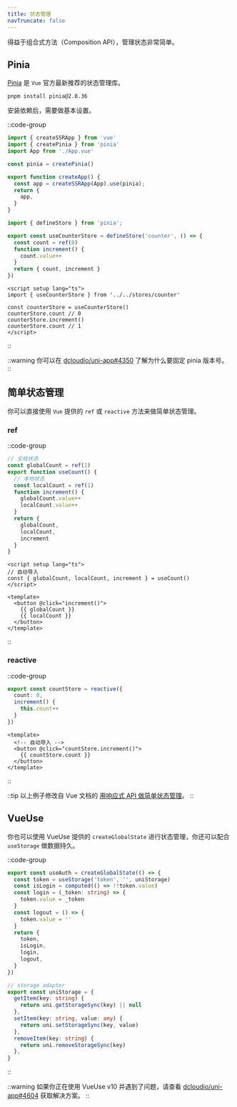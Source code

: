 ```yaml
---
title: 状态管理
navTruncate: false
---
```


得益于组合式方法（Composition API），管理状态非常简单。

## Pinia

[Pinia](https://pinia.vuejs.org/zh/) 是 `Vue` 官方最新推荐的状态管理库。

```shell
pnpm install pinia@2.0.36
```

安装依赖后，需要做基本设置。

::code-group

```ts [src/main.ts]
import { createSSRApp } from 'vue'
import { createPinia } from 'pinia'
import App from './App.vue'

const pinia = createPinia()

export function createApp() {
  const app = createSSRApp(App).use(pinia);
  return {
    app,
  }
}
```

```ts [src/stores/counter.ts]
import { defineStore } from 'pinia';

export const useCounterStore = defineStore('counter', () => {
  const count = ref(0)
  function increment() {
    count.value++
  }
  return { count, increment }
})
```

```vue [src/pages/index/index.vue]
<script setup lang="ts">
import { useCounterStore } from '../../stores/counter'

const counterStore = useCounterStore()
counterStore.count // 0
counterStore.increment()
counterStore.count // 1
</script>
```

::

::warning
你可以在 [dcloudio/uni-app#4350](https://github.com/dcloudio/uni-app/issues/4350) 了解为什么要固定 pinia 版本号。
::

## 简单状态管理

你可以直接使用 `Vue` 提供的 `ref` 或 `reactive` 方法来做简单状态管理。

### ref

::code-group

```ts [src/composables/useCount.ts]
// 全局状态
const globalCount = ref(1)
export function useCount() {
  // 本地状态
  const localCount = ref(1)
  function increment() {
    globalCount.value++
    localCount.value++
  }
  return {
    globalCount,
    localCount,
    increment
  }
}
```

```vue [src/pages/index.vue]
<script setup lang="ts">
// 自动导入
const { globalCount, localCount, increment } = useCount()
</script>

<template>
  <button @click="increment()">
    {{ globalCount }}
    {{ localCount }}
  </button>
</template>
```

::

### reactive

::code-group

```ts [src/stores/count.ts]
export const countStore = reactive({
  count: 0,
  increment() {
    this.count++
  }
})
```

```vue [src/pages/index.vue]
<template>
  <!-- 自动导入 -->
  <button @click="countStore.increment()">
    {{ countStore.count }}
  </button>
</template>
```

::

::tip
以上例子修改自 Vue 文档的 [用响应式 API 做简单状态管理](https://cn.vuejs.org/guide/scaling-up/state-management.html#simple-state-management-with-reactivity-api)。
::

## VueUse

你也可以使用 VueUse 提供的 `createGlobalState` 进行状态管理，你还可以配合 `useStorage` 做数据持久。

::code-group

```ts [src/composables/useAuth.ts]
export const useAuth = createGlobalState(() => {
  const token = useStorage('token', '', uniStorage)
  const isLogin = computed(() => !!token.value)
  const login = (_token: string) => {
    token.value = _token
  }
  const logout = () => {
    token.value = ''
  }
  return {
    token,
    isLogin,
    login,
    logout,
  }
})
```

```ts [src/utils/uniStorage.ts]
// storage adapter
export const uniStorage = {
  getItem(key: string) {
    return uni.getStorageSync(key) || null
  },
  setItem(key: string, value: any) {
    return uni.setStorageSync(key, value)
  },
  removeItem(key: string) {
    return uni.removeStorageSync(key)
  },
}
```

::

::warning
如果你正在使用 VueUse v10 并遇到了问题，请查看 [dcloudio/uni-app#4604](https://github.com/dcloudio/uni-app/issues/4604) 获取解决方案。
::
